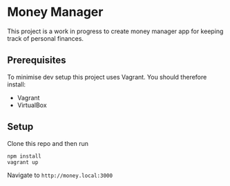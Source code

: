 # Money Manager

This project is a work in progress to create money manager app for keeping track of personal finances.

## Prerequisites

To minimise dev setup this project uses Vagrant. You should therefore install:
- Vagrant
- VirtualBox

## Setup

Clone this repo and then run
```
npm install
vagrant up
```

Navigate to `http://money.local:3000`